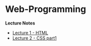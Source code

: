 # Web-Programming

**Lecture Notes**

 - [Lecture 1 - HTML](https://unexpected-fin-7b2.notion.site/Lecture-1-2438ec6e40e84b37924bf5c413653518)
 - [Lecture 2 - CSS part1](https://unexpected-fin-7b2.notion.site/Lecture-2-0e0ce94d466b422d9c08c925bcd4ee97)

